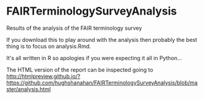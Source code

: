 # FAIRTerminologySurveyAnalysis
Results of the analysis of the FAIR terminology survey

If you download this to play around with the analysis then probably the best thing is to focus on analysis.Rmd.

It's all written in R so apologies if you were expecting it all in Python...

The HTML version of the report can be inspected going to
http://htmlpreview.github.io/?https://github.com/hughshanahan/FAIRTerminologySurveyAnalysis/blob/master/analysis.html

